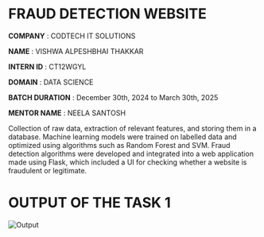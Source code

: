 # FRAUD DETECTION WEBSITE

**COMPANY** : CODTECH IT SOLUTIONS

**NAME** : VISHWA ALPESHBHAI THAKKAR

**INTERN ID** : CT12WGYL

**DOMAIN** : DATA SCIENCE

**BATCH DURATION** :  December 30th, 2024 to March 30th, 2025

**MENTOR NAME** : NEELA SANTOSH

Collection of raw data, extraction of relevant features, and storing them in a database. Machine learning models were trained on labelled data and optimized using algorithms such as 
Random Forest and SVM. Fraud detection algorithms were developed and integrated into a web application made using Flask, which included a UI for checking whether a website is fraudulent or legitimate.

# OUTPUT OF THE TASK 1
![Output](https://github.com/user-attachments/assets/09403ccd-f097-4bff-8656-fe9a1f017574)
